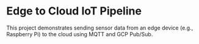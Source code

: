 # Edge to Cloud IoT Pipeline

This project demonstrates sending sensor data from an edge device (e.g., Raspberry Pi) to the cloud using MQTT and GCP Pub/Sub.